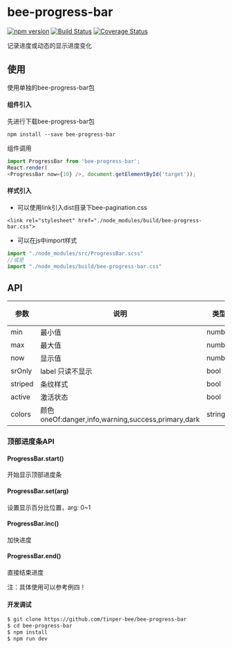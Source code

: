 # bee-progress-bar
[![npm version](https://img.shields.io/npm/v/bee-progress-bar.svg)](https://www.npmjs.com/package/bee-progress-bar)
[![Build Status](https://img.shields.io/travis/tinper-bee/bee-progress-bar/master.svg)](https://travis-ci.org/tinper-bee/bee-progress-bar)
[![Coverage Status](https://coveralls.io/repos/github/tinper-bee/bee-progress-bar/badge.svg?branch=master)](https://coveralls.io/github/tinper-bee/bee-progress-bar?branch=master)


记录进度或动态的显示进度变化

## 使用

使用单独的bee-progress-bar包
#### 组件引入
先进行下载bee-progress-bar包
```
npm install --save bee-progress-bar
```
组件调用
```js
import ProgressBar from 'bee-progress-bar';
React.render(
<ProgressBar now={10} />, document.getElementById('target'));
```
#### 样式引入
- 可以使用link引入dist目录下bee-pagination.css
```
<link rel="stylesheet" href="./node_modules/build/bee-progress-bar.css">
```
- 可以在js中import样式
```js
import "./node_modules/src/ProgressBar.scss"
//或是
import "./node_modules/build/bee-progress-bar.css"
```




## API
|参数|说明|类型|默认值|
|---|----|---|------|
|min|最小值|number|0|
|max|最大值|number|100|
|now|显示值|number |''|
|srOnly|label 只读不显示|bool|false|
|striped|条纹样式|bool|false|
|active|激活状态|bool|false|
|colors|颜色oneOf:danger,info,warning,success,primary,dark|string|''| 



### 顶部进度条API


#### ProgressBar.start()
开始显示顶部进度条

#### ProgressBar.set(arg)
设置显示百分比位置，arg: 0~1

#### ProgressBar.inc()
加快进度

#### ProgressBar.end()
直接结束进度

注：具体使用可以参考例四！


#### 开发调试

```sh
$ git clone https://github.com/tinper-bee/bee-progress-bar
$ cd bee-progress-bar
$ npm install
$ npm run dev
```

